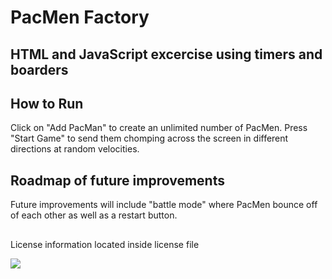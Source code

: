 # PacMen Factory
## HTML and JavaScript excercise using timers and boarders

## How to Run
Click on "Add PacMan" to create an unlimited number of PacMen. Press "Start Game" to send them chomping across the screen in different directions at random velocities. 

## Roadmap of future improvements
Future improvements will include "battle mode" where PacMen bounce off of each other as well as a restart button. 

##
License information located inside license file


<img src="PacMan1.png">
